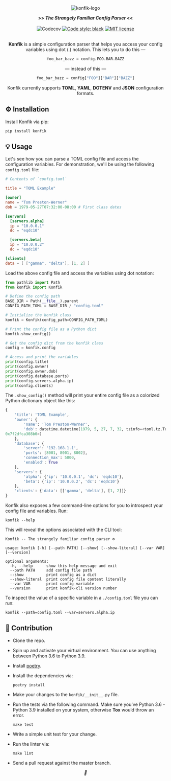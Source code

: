 <div align="center">

<img src="https://user-images.githubusercontent.com/30027932/95400681-0a8b1f00-092d-11eb-9868-dfa8ff496565.png" alt="konfik-logo">

<strong>>> <i>The Strangely Familiar Config Parser</i> <<</strong>
<br></br>
![Codecov](https://img.shields.io/codecov/c/github/rednafi/konfik?color=pink&style=flat-square&logo=appveyor)
[![Code style: black](https://img.shields.io/badge/code%20style-black-000000.svg?style=flat-square&logo=appveyor)](https://github.com/python/black)
[![MIT license](https://img.shields.io/badge/License-MIT-blue.svg?style=flat-square&logo=appveyor)](./LICENSE)
<br></br>


**Konfik** is a simple configuration parser that helps you access your config variables using dot (.) notation.
This lets you to do this —

```python
foo_bar_bazz = config.FOO.BAR.BAZZ
```

— instead of this —

```python
foo_bar_bazz = config["FOO"]["BAR"]["BAZZ"]
```

Konfik currently supports **TOML**, **YAML**, **DOTENV** and **JSON** configuration formats.
</div>

## ⚙️ Installation

Install Konfik via pip:

```
pip install konfik
```


## 💡 Usage

Let's see how you can parse a TOML config file and access the configuration variables. For demonstration, we'll be using the following `config.toml` file:

```toml
# Contents of `config.toml`

title = "TOML Example"

[owner]
name = "Tom Preston-Werner"
dob = 1979-05-27T07:32:00-08:00 # First class dates

[servers]
  [servers.alpha]
  ip = "10.0.0.1"
  dc = "eqdc10"

  [servers.beta]
  ip = "10.0.0.2"
  dc = "eqdc10"

[clients]
data = [ ["gamma", "delta"], [1, 2] ]
```

Load the above config file and access the variables using dot notation:

```python
from pathlib import Path
from konfik import Konfik

# Define the config path
BASE_DIR = Path(__file__).parent
CONFIG_PATH_TOML = BASE_DIR / "config.toml"

# Initialize the konfik class
konfik = Konfik(config_path=CONFIG_PATH_TOML)

# Print the config file as a Python dict
konfik.show_config()

# Get the config dict from the konfik class
config = konfik.config

# Access and print the variables
print(config.title)
print(config.owner)
print(config.owner.dob)
print(config.database.ports)
print(config.servers.alpha.ip)
print(config.clients)
```

The `.show_config()` method will print your entire config file as a colorized Python dictionary object like this:

```python
{
    'title': 'TOML Example',
    'owner': {
        'name': 'Tom Preston-Werner',
        'dob': datetime.datetime(1979, 5, 27, 7, 32, tzinfo=<toml.tz.TomlTz object at
0x7f2dfca308b0>)
    },
    'database': {
        'server': '192.168.1.1',
        'ports': [8001, 8001, 8002],
        'connection_max': 5000,
        'enabled': True
    },
    'servers': {
        'alpha': {'ip': '10.0.0.1', 'dc': 'eqdc10'},
        'beta': {'ip': '10.0.0.2', 'dc': 'eqdc10'}
    },
    'clients': {'data': [['gamma', 'delta'], [1, 2]]}
}
```

Konfik also exposes a few command-line options for you to introspect your config file and variables. Run:

```
konfik --help
```

This will reveal the options associated with the CLI tool:

```
Konfik -- The strangely familiar config parser ⚙️

usage: konfik [-h] [--path PATH] [--show] [--show-literal] [--var VAR] [--version]

optional arguments:
  -h, --help      show this help message and exit
  --path PATH     add config file path
  --show          print config as a dict
  --show-literal  print config file content literally
  --var VAR       print config variable
  --version       print konfik-cli version number
```

To inspect the value of a specific variable in a `./config.toml` file you can run:

```
konfik --path=config.toml --var=servers.alpha.ip
```

## 🎉 Contribution

* Clone the repo.
* Spin up and activate your virtual environment. You can use anything between Python 3.6 to Python 3.9.
* Install [poetry](https://python-poetry.org/docs/#installation).
* Install the dependencies via:
    ```
    poetry install
    ```
* Make your changes to the `konfik/__init__.py` file.

* Run the tests via the following command. Make sure you've Python 3.6 - Python 3.9 installed on your system, otherwise **Tox** would throw an error.
    ```
    make test
    ```
* Write a simple unit test for your change.
* Run the linter via:
    ```
    make lint
    ```
* Send a pull request against the master branch.

<div align="center">
<i> 🍰 </i>
</div>
